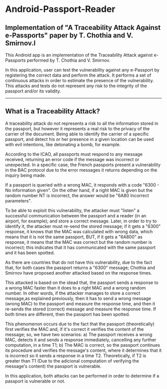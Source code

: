# Android-Passport-Reader
## Implementation of "A Traceability Attack Against e-Passports" paper by T. Chothia and V. Smirnov.l

This Android app is an implementation of the Traceability Attack against e-Passports performed by 
T. Chothia and V. Smirnov. 

In this application, user can test the vulnerability against any e-Passport by registering the correct data 
and perform the attack. It performs a set of continuous attacks in order to estimate the presence of the
vulnerability. This attacks and tests do not represent any risk to the integrity of the passport and/or its
validity.

---
## What is a Traceability Attack?

A traceability attack do not represents a risk to all the information stored in the passport, but however
it represents a real risk to the privacy of the carrier of the document. Being able to identify the carrier
of a specific passport, and detect his or her presence in a given location can be used with evil intentions,
like detonating a bomb, for example.

According to the ICAO, all passports must respond to any message received, returning an error code if the
message was incorrect or unexpected. In a specific case, the French passports present a vulnerability in the
BAC protocol due to the error messages it returns depending on the inquiry being made.

If a passport is queried with a wrong MAC, it responds with a code "6300 - No information given". On the other 
hand, if a right MAC is given but the random number NT is incorrect, the answer would be "6A80 Incorrect 
parameters". 

To be able to exploit this vulnerability, the attacker must "listen" a successful communication between the 
passport and a reader (in an airport, for example); and store a correct message. Later, in order to try to 
identify it, the attacker must re-send the stored message; if it gets a "6300" response, it knows that the
MAC was calculated with wrong data, which means that it is not the same passport, BUT, if it gets a "6A800"
as response, it means that the MAC was correct but the random number is incorrect; this indicates that
it has communicated with the same passport and it has been spotted.

As there are countries that do not have this vulnerability, due to the fact that, for both cases the 
passport returns a "6300" message; Chothia and Smirnov have proposed another attacked based on the 
response times.

This attacked is based on the idead that, the passport sends a response to a wrong MAC faster than it does
to a right MAC and a wrong random number. In other words, if the attacker manages to store a correct 
message,as explained previously, then it has to send a wrong message (wrong MAC) to the passport and 
measure the response time, and then it re-sends the stored (correct) message and measure the response time. 
If both times are different, then the passport has been spotted.

This phenomenon occurs due to the fact that the passport (theoretically) first verifies the MAC and, if 
it's correct it verifies the content of the message; so, we have two scenarios: a) The passport receives 
a wrong MAC, detects it and sends a response immediately, cancelling any further computation, in a time T1;
b) The MAC is correct, so the passport continues its procedure and verifies the message's content, where it
determines that it is incorrect so it sends a response in a time T2. Theoretically, if T2 is greater than T1
(Due to the adicional computation of verifying the message's content) the passport is vulnerable.

In this application, both attacks can be performed in order to determine if a passport is vulnerable or not.
